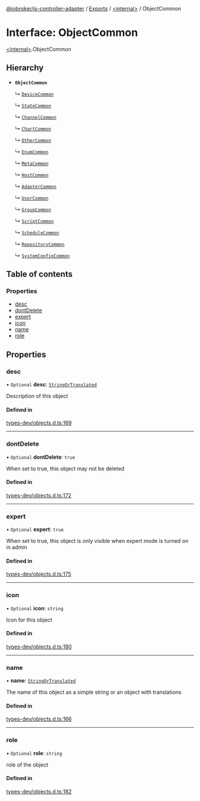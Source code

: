 [@iobroker/js-controller-adapter](../README.md) / [Exports](../modules.md) / [\<internal\>](../modules/internal_.md) / ObjectCommon

# Interface: ObjectCommon

[\<internal\>](../modules/internal_.md).ObjectCommon

## Hierarchy

- **`ObjectCommon`**

  ↳ [`DeviceCommon`](internal_.DeviceCommon.md)

  ↳ [`StateCommon`](internal_.StateCommon.md)

  ↳ [`ChannelCommon`](internal_.ChannelCommon.md)

  ↳ [`ChartCommon`](internal_.ChartCommon.md)

  ↳ [`OtherCommon`](internal_.OtherCommon.md)

  ↳ [`EnumCommon`](internal_.EnumCommon.md)

  ↳ [`MetaCommon`](internal_.MetaCommon.md)

  ↳ [`HostCommon`](internal_.HostCommon.md)

  ↳ [`AdapterCommon`](internal_.AdapterCommon.md)

  ↳ [`UserCommon`](internal_.UserCommon.md)

  ↳ [`GroupCommon`](internal_.GroupCommon.md)

  ↳ [`ScriptCommon`](internal_.ScriptCommon.md)

  ↳ [`ScheduleCommon`](internal_.ScheduleCommon.md)

  ↳ [`RepositoryCommon`](internal_.RepositoryCommon.md)

  ↳ [`SystemConfigCommon`](internal_.SystemConfigCommon.md)

## Table of contents

### Properties

- [desc](internal_.ObjectCommon.md#desc)
- [dontDelete](internal_.ObjectCommon.md#dontdelete)
- [expert](internal_.ObjectCommon.md#expert)
- [icon](internal_.ObjectCommon.md#icon)
- [name](internal_.ObjectCommon.md#name)
- [role](internal_.ObjectCommon.md#role)

## Properties

### desc

• `Optional` **desc**: [`StringOrTranslated`](../modules/internal_.md#stringortranslated)

Description of this object

#### Defined in

[types-dev/objects.d.ts:169](https://github.com/ioBroker/ioBroker.js-controller/blob/13fc9d35/packages/types-dev/objects.d.ts#L169)

___

### dontDelete

• `Optional` **dontDelete**: ``true``

When set to true, this object may not be deleted

#### Defined in

[types-dev/objects.d.ts:172](https://github.com/ioBroker/ioBroker.js-controller/blob/13fc9d35/packages/types-dev/objects.d.ts#L172)

___

### expert

• `Optional` **expert**: ``true``

When set to true, this object is only visible when expert mode is turned on in admin

#### Defined in

[types-dev/objects.d.ts:175](https://github.com/ioBroker/ioBroker.js-controller/blob/13fc9d35/packages/types-dev/objects.d.ts#L175)

___

### icon

• `Optional` **icon**: `string`

Icon for this object

#### Defined in

[types-dev/objects.d.ts:180](https://github.com/ioBroker/ioBroker.js-controller/blob/13fc9d35/packages/types-dev/objects.d.ts#L180)

___

### name

• **name**: [`StringOrTranslated`](../modules/internal_.md#stringortranslated)

The name of this object as a simple string or an object with translations

#### Defined in

[types-dev/objects.d.ts:166](https://github.com/ioBroker/ioBroker.js-controller/blob/13fc9d35/packages/types-dev/objects.d.ts#L166)

___

### role

• `Optional` **role**: `string`

role of the object

#### Defined in

[types-dev/objects.d.ts:182](https://github.com/ioBroker/ioBroker.js-controller/blob/13fc9d35/packages/types-dev/objects.d.ts#L182)
